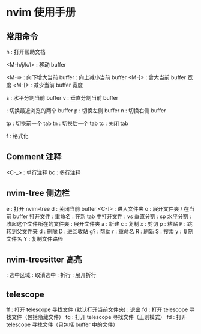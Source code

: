 # nvim 使用手册

## 常用命令

<leader>h       : 打开帮助文档

<M-h/j/k/l>     : 移动 buffer 

<M-=>           : 向下增大当前 buffer 
<M-->           : 向上减小当前 buffer 
<M-]>           : 曾大当前 buffer 宽度
<M-[>           : 减少当前 buffer 宽度

<leader>s       : 水平分割当前 buffer 
<leader>v       : 垂直分割当前 buffer 

<leader><tab>   : 切换最近浏览的两个 buffer
<leader>p       : 切换左侧 buffer
<leader>n       : 切换右侧 buffer

<leader>tp      : 切换前一个 tab
<leader>tn      : 切换后一个 tab
<leader>tc      : 关闭 tab

<Space>f        : 格式化

## Comment 注释

<C-_>           : 单行注释
<leader>bc      : 多行注释

## nvim-tree 侧边栏

<leader>e       : 打开 nvim-tree
<leader>d       : 关闭当前 buffer
<C-]>           : 进入文件夹
o               : 展开文件夹 / 在当前 buffer 打开文件
<C-r>           : 重命名
<C-t>           : 在新 tab 中打开文件
<C-v>           : vs 垂直分割
<C-x>           : sp 水平分割
<BS>            : 收起这个文件所在的文件夹
<CR>            : 展开文件夹
a               : 新建
c               : 复制
x               : 剪切
p               : 粘贴
P               : 跳转到父文件夹
d               : 删除
D               : 进回收站
g?              : 帮助
r               : 重命名
R               : 刷新
S               : 搜索
y               : 复制文件名
Y               : 复制文件路径

## nvim-treesitter 高亮

<CR>            : 选中区域
<BS>            : 取消选中
<zc>            : 折行
<zo>            : 展开折行

## telescope

<leader>ff      : 打开 telescope 寻找文件 (默认打开当前文件夹)
<Esc><Esc>      : 退出
<leader>fd      : 打开 telescope 寻找文件（包括隐藏文件）
<leader>fg      : 打开 telescope 寻找文件（正则模式）
<leader>fd      : 打开 telescope 寻找文件（只包括 buffer 中的文件）

